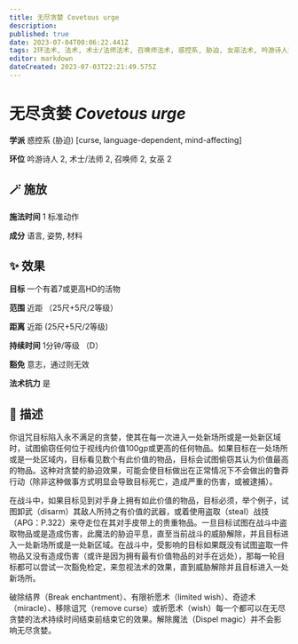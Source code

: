 ```yaml
---
title: 无尽贪婪 Covetous urge
description: 
published: true
date: 2023-07-04T00:06:22.441Z
tags: 2环法术, 法术, 术士/法师法术, 召唤师法术, 惑控系, 胁迫, 女巫法术, 吟游诗人法术, mind-affecting, curse, language-dependent
editor: markdown
dateCreated: 2023-07-03T22:21:49.575Z
---
```


# **无尽贪婪** *Covetous urge*

**学派** 惑控系 (胁迫) \[curse, language-dependent, mind-affecting\] 

**环位** 吟游诗人 2, 术士/法师 2, 召唤师 2, 女巫 2

## 🪄 施放

**施法时间** 1 标准动作

**成分** 语言, 姿势, 材料

## ✨ 效果 

**目标** 一个有着7或更高HD的活物 

**范围** 近距 （25尺+5尺/2等级）

**距离** 近距 (25尺+5尺/2等级)  

**持续时间** 1分钟/等级 （D） 

**豁免** 意志，通过则无效

**法术抗力** 是

## 📖 描述

你诅咒目标陷入永不满足的贪婪，使其在每一次进入一处新场所或是一处新区域时，试图偷窃任何位于视线内价值100gp或更高的任何物品。如果目标在一处场所或是一处区域内，目标看见数个有此价值的物品，目标会试图偷窃其认为价值最高的物品。这种对贪婪的胁迫效果，可能会使目标做出在正常情况下不会做出的鲁莽行动（除非这种做事方式明显会导致目标死亡，造成严重的伤害，或被逮捕）。

在战斗中，如果目标见到对手身上拥有如此价值的物品，目标必须，举个例子，试图卸武（disarm）其敌人所持之有价值的武器，或着使用盗取（steal）战技（APG：P.322）来夺走位在其对手皮带上的贵重物品。一旦目标试图在战斗中盗取物品或是造成伤害，此魔法的胁迫平息，直至当前战斗的威胁解除，并且目标进入一处新场所或是一处新区域。在战斗中，受影响的目标如果既没有试图盗取一件物品又没有造成伤害（或许是因为拥有最有价值物品的对手在远处），那每一轮目标都可以尝试一次豁免检定，来忽视法术的效果，直到威胁解除并且目标进入一处新场所。

破除结界（Break enchantment）、有限祈愿术（limited wish）、奇迹术（miracle）、移除诅咒（remove curse）或祈愿术（wish）每一个都可以在无尽贪婪的法术持续时间结束前结束它的效果。解除魔法（Dispel magic）并不会影响无尽贪婪。
    
